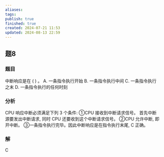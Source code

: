 ```yaml
---
aliases: 
tags: 
publish: true
finished: true
created: 2024-07-21 11:53
updated: 2024-08-13 22:59
---
```


## 题8
### 题目
中断响应是在 ( ) 。 
A. 一条指令执行开始 
B. 一条指令执行中间
C. 一条指令执行之末 
D. 一条指令执行的任何时刻
### 分析
CPU 响应中断必须满足下列 3 个条件: 
①CPU 接收到中断请求信号。
首先中断源要发出中断请求, 同时 CPU 还要收到这个中断请求信号。
②CPU 允许中断, 即开中断。
③一条指令执行完毕。因此中断响应是在指令执行末尾, $\mathrm{C}$ 正确。
### 解
C